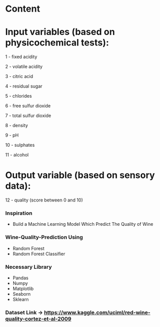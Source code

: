 # Content

# Input variables (based on physicochemical tests):

1 - fixed acidity

2 - volatile acidity

3 - citric acid

4 - residual sugar

5 - chlorides

6 - free sulfur dioxide

7 - total sulfur dioxide

8 - density

9 - pH

10 - sulphates

11 - alcohol

# Output variable (based on sensory data):

12 - quality (score between 0 and 10)

### Inspiration 
- Build a Machine Learning Model Which Predict The Quality of Wine

### Wine-Quality-Prediction Using
- Random Forest 
- Random Forest Classifier

### Necessary Library
- Pandas
- Numpy
- Matplotlib
- Seaborn
- Sklearn

### Dataset Link -> https://www.kaggle.com/uciml/red-wine-quality-cortez-et-al-2009
